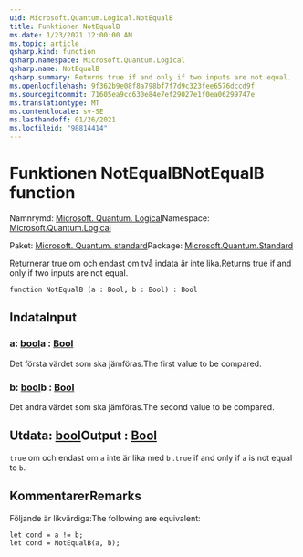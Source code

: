 ```yaml
---
uid: Microsoft.Quantum.Logical.NotEqualB
title: Funktionen NotEqualB
ms.date: 1/23/2021 12:00:00 AM
ms.topic: article
qsharp.kind: function
qsharp.namespace: Microsoft.Quantum.Logical
qsharp.name: NotEqualB
qsharp.summary: Returns true if and only if two inputs are not equal.
ms.openlocfilehash: 9f362b9e08f8a798bf7f7d9c323fee6576dccd9f
ms.sourcegitcommit: 71605ea9cc630e84e7ef29027e1f0ea06299747e
ms.translationtype: MT
ms.contentlocale: sv-SE
ms.lasthandoff: 01/26/2021
ms.locfileid: "98814414"
---
```

# <a name="notequalb-function"></a><span data-ttu-id="b8a4f-102">Funktionen NotEqualB</span><span class="sxs-lookup"><span data-stu-id="b8a4f-102">NotEqualB function</span></span>

<span data-ttu-id="b8a4f-103">Namnrymd: [Microsoft. Quantum. Logical](xref:Microsoft.Quantum.Logical)</span><span class="sxs-lookup"><span data-stu-id="b8a4f-103">Namespace: [Microsoft.Quantum.Logical](xref:Microsoft.Quantum.Logical)</span></span>

<span data-ttu-id="b8a4f-104">Paket: [Microsoft. Quantum. standard](https://nuget.org/packages/Microsoft.Quantum.Standard)</span><span class="sxs-lookup"><span data-stu-id="b8a4f-104">Package: [Microsoft.Quantum.Standard](https://nuget.org/packages/Microsoft.Quantum.Standard)</span></span>


<span data-ttu-id="b8a4f-105">Returnerar true om och endast om två indata är inte lika.</span><span class="sxs-lookup"><span data-stu-id="b8a4f-105">Returns true if and only if two inputs are not equal.</span></span>

```qsharp
function NotEqualB (a : Bool, b : Bool) : Bool
```


## <a name="input"></a><span data-ttu-id="b8a4f-106">Indata</span><span class="sxs-lookup"><span data-stu-id="b8a4f-106">Input</span></span>

### <a name="a--bool"></a><span data-ttu-id="b8a4f-107">a: [bool](xref:microsoft.quantum.lang-ref.bool)</span><span class="sxs-lookup"><span data-stu-id="b8a4f-107">a : [Bool](xref:microsoft.quantum.lang-ref.bool)</span></span>

<span data-ttu-id="b8a4f-108">Det första värdet som ska jämföras.</span><span class="sxs-lookup"><span data-stu-id="b8a4f-108">The first value to be compared.</span></span>


### <a name="b--bool"></a><span data-ttu-id="b8a4f-109">b: [bool](xref:microsoft.quantum.lang-ref.bool)</span><span class="sxs-lookup"><span data-stu-id="b8a4f-109">b : [Bool](xref:microsoft.quantum.lang-ref.bool)</span></span>

<span data-ttu-id="b8a4f-110">Det andra värdet som ska jämföras.</span><span class="sxs-lookup"><span data-stu-id="b8a4f-110">The second value to be compared.</span></span>



## <a name="output--bool"></a><span data-ttu-id="b8a4f-111">Utdata: [bool](xref:microsoft.quantum.lang-ref.bool)</span><span class="sxs-lookup"><span data-stu-id="b8a4f-111">Output : [Bool](xref:microsoft.quantum.lang-ref.bool)</span></span>

<span data-ttu-id="b8a4f-112">`true` om och endast om `a` inte är lika med `b` .</span><span class="sxs-lookup"><span data-stu-id="b8a4f-112">`true` if and only if `a` is not equal to `b`.</span></span>

## <a name="remarks"></a><span data-ttu-id="b8a4f-113">Kommentarer</span><span class="sxs-lookup"><span data-stu-id="b8a4f-113">Remarks</span></span>

<span data-ttu-id="b8a4f-114">Följande är likvärdiga:</span><span class="sxs-lookup"><span data-stu-id="b8a4f-114">The following are equivalent:</span></span>

```qsharp
let cond = a != b;
let cond = NotEqualB(a, b);
```
